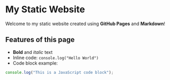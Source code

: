 # My Static Website

Welcome to my static website created using **GitHub Pages** and **Markdown**!

## Features of this page
- **Bold** and *italic* text
- Inline code: `console.log("Hello World")`
- Code block example:

```javascript
console.log("This is a JavaScript code block");
